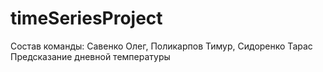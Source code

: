 # timeSeriesProject
Состав команды: Савенко Олег, Поликарпов Тимур, Сидоренко Тарас
Предсказание дневной температуры

